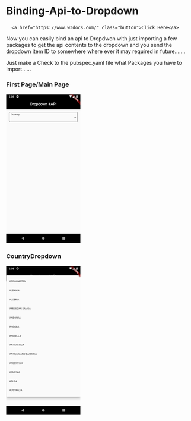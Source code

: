 # Binding-Api-to-Dropdown
<style>
         .button {
         background-color: #1c87c9;
         border: none;
         color: white;
         padding: 20px 34px;
         text-align: center;
         text-decoration: none;
         display: inline-block;
         font-size: 20px;
         margin: 4px 2px;
         cursor: pointer;
         }
      </style>
      
      <a href="https://www.w3docs.com/" class="button">Click Here</a>
      
Now you can easily bind an api to Dropdwon with just importing a few packages to get the api contents to the dropdown and you send the dropdown item ID to somewhere where ever it may required in future.......

Just make a Check to the pubspec.yaml file what Packages you have to import......

  <h3>First Page/Main Page</h3> 
<img src="https://github.com/neon97/Binding-Api-to-Dropdown/blob/master/Screenshots/Screenshot_1563179903.png?raw=true"  width="200" >
</img>

  <h3>CountryDropdown</h3> 
<img src="https://github.com/neon97/Binding-Api-to-Dropdown/blob/master/Screenshots/Screenshot_1563179910.png?raw=true"  width="200" >
 
</img>
